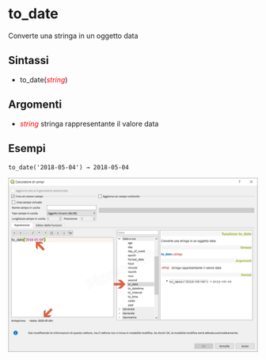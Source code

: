 # to_date

Converte una stringa in un oggetto data

## Sintassi

* to_date(_<span style="color:red;">string</span>_)

## Argomenti

* _<span style="color:red;">string</span>_ stringa rappresentante il valore data

## Esempi
```
to_date('2018-05-04') → 2018-05-04
```

![](/img/data_e_ora/to_date1.png)
